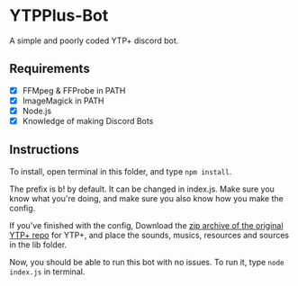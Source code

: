 # YTPPlus-Bot
 A simple and poorly coded YTP+ discord bot.

## Requirements
- [x] FFMpeg & FFProbe in PATH
- [x] ImageMagick in PATH
- [x] Node.js
- [x] Knowledge of making Discord Bots

## Instructions

To install, open terminal in this folder, and type `npm install`.

The prefix is b! by default. It can be changed in index.js.
Make sure you know what you're doing, and make sure you also know how you make the config.

If you've finished with the config, Download the [zip archive of the original YTP+ repo](https://github.com/hellfire3d/YTPPlus) for YTP+, and place the sounds, musics, resources and sources in the lib folder.

Now, you should be able to run this bot with no issues. To run it, type `node index.js` in terminal.